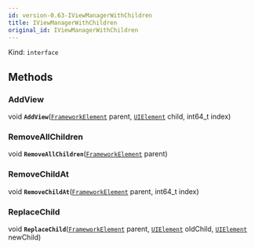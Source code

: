 ```yaml
---
id: version-0.63-IViewManagerWithChildren
title: IViewManagerWithChildren
original_id: IViewManagerWithChildren
---
```


Kind: `interface`





## Methods
### AddView
void **`AddView`**([`FrameworkElement`](https://docs.microsoft.com/uwp/api/Windows.UI.Xaml.FrameworkElement) parent, [`UIElement`](https://docs.microsoft.com/uwp/api/Windows.UI.Xaml.UIElement) child, int64_t index)



### RemoveAllChildren
void **`RemoveAllChildren`**([`FrameworkElement`](https://docs.microsoft.com/uwp/api/Windows.UI.Xaml.FrameworkElement) parent)



### RemoveChildAt
void **`RemoveChildAt`**([`FrameworkElement`](https://docs.microsoft.com/uwp/api/Windows.UI.Xaml.FrameworkElement) parent, int64_t index)



### ReplaceChild
void **`ReplaceChild`**([`FrameworkElement`](https://docs.microsoft.com/uwp/api/Windows.UI.Xaml.FrameworkElement) parent, [`UIElement`](https://docs.microsoft.com/uwp/api/Windows.UI.Xaml.UIElement) oldChild, [`UIElement`](https://docs.microsoft.com/uwp/api/Windows.UI.Xaml.UIElement) newChild)




